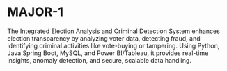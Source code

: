 # MAJOR-1
The Integrated Election Analysis and Criminal Detection System enhances election transparency by analyzing voter data, detecting fraud, and identifying criminal activities like vote-buying or tampering. Using Python, Java Spring Boot, MySQL, and Power BI/Tableau, it provides real-time insights, anomaly detection, and secure, scalable data handling.
